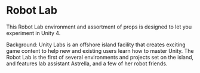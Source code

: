 # Robot Lab
This Robot Lab environment and assortment of props is designed to let you experiment in Unity 4.

Background: 
Unity Labs is an offshore island facility that creates exciting game content to help new and existing users learn how to master Unity. The Robot Lab is the first of several environments and projects set on the island, and features lab assistant Astrella, and a few of her robot friends.
